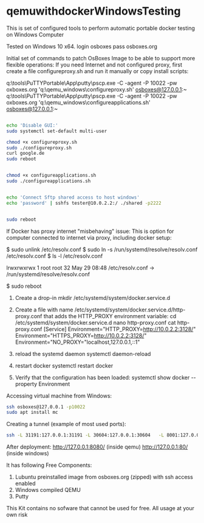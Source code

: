 # qemuwithdockerWindowsTesting
This is set of configured tools to perform automatic portable docker testing on Windows Computer

Tested on Windows 10 x64.
login osboxes
pass osboxes.org

Initial set of commands to patch OsBoxes Image to be able to support more flexible operations:
If you need Internet and not configured proxy, first create a file configureproxy.sh and run it manually
or copy install scripts:

q:\tools\PuTTYPortable\App\putty\pscp.exe -C -agent -P 10022 -pw oxboxes.org 'q:\qemu_windows\configureproxy.sh' osboxes@127.0.0.1:~ 
q:\tools\PuTTYPortable\App\putty\pscp.exe -C -agent -P 10022 -pw oxboxes.org 'q:\qemu_windows\configureapplications.sh' osboxes@127.0.0.1:~ 


``` sh

echo 'Disable GUI:'
sudo systemctl set-default multi-user

chmod +x configureproxy.sh
sudo ./configureproxy.sh
curl google.de
sudo reboot


chmod +x configureapplications.sh
sudo ./configureapplications.sh


echo 'Connect Sftp shared access to host windows'
echo 'password' | sshfs tester@10.0.2.2:/ ./shared -p2222


sudo reboot
```


If Docker has proxy internet "misbehaving" issue:
This is option for computer connected to internet via proxy, including docker setup:



$ sudo unlink /etc/resolv.conf
$ sudo ln -s /run/systemd/resolve/resolv.conf /etc/resolv.conf
$ ls -l /etc/resolv.conf

lrwxrwxrwx 1 root root 32 May 29 08:48 /etc/resolv.conf -> /run/systemd/resolve/resolv.conf

$ sudo reboot




1. Create a drop-in
mkdir /etc/systemd/system/docker.service.d
2. Create a file with name /etc/systemd/system/docker.service.d/http-proxy.conf that adds the HTTP_PROXY environment variable:
cd /etc/systemd/system/docker.service.d
nano  http-proxy.conf
cat http-proxy.conf
[Service]
Environment="HTTP_PROXY=http://10.0.2.2:3128/"
Environment="HTTPS_PROXY=http://10.0.2.2:3128/"
Environment="NO_PROXY="localhost,127.0.0.1,::1"


3. reload the systemd daemon
systemctl daemon-reload
4. restart docker
systemctl restart docker
5. Verify that the configuration has been loaded:
systemctl show docker --property Environment




Accessing virtual machine from Windows:

``` sh
ssh osboxes@127.0.0.1 -p10022
sudo apt install mc
```

Creating a tunnel (example of most used ports):
``` sh
ssh -L 31191:127.0.0.1:31191 -L 30604:127.0.0.1:30604   -L 8001:127.0.0.1:8001  -L 27017:127.0.0.1:27017  -L 8081:127.0.0.1:8080  -L 6443:127.0.0.1:6443 -L 3000:127.0.0.1:3000 -L 8443:192.168.67.2:8443 osboxes@127.0.0.1 -p10022 
```

After deployment:
http://127.0.0.1:8080/ (inside qemu)
http://127.0.0.1:80/ (inside windows)

It has following Free Components:
1. Lubuntu preinstalled image from osboxes.org (zipped) with ssh access enabled
2. Windows compiled QEMU
3. Putty


This Kit contains no sofware that cannot be used for free.
All usage at your own risk



